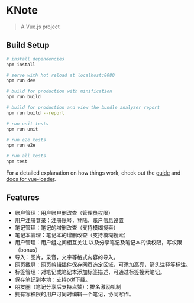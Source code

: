 # KNote

> A Vue.js project

## Build Setup

``` bash
# install dependencies
npm install

# serve with hot reload at localhost:8080
npm run dev

# build for production with minification
npm run build

# build for production and view the bundle analyzer report
npm run build --report

# run unit tests
npm run unit

# run e2e tests
npm run e2e

# run all tests
npm test
```

For a detailed explanation on how things work, check out the [guide](http://vuejs-templates.github.io/webpack/) and [docs for vue-loader](http://vuejs.github.io/vue-loader).

## Features

- 账户管理：用户账户删改查（管理员权限）
- 用户注册登录：注册账号，登陆，账户信息设置
- 笔记管理：笔记的增删改查（支持模糊搜索）
- 笔记本管理：笔记本的增删改查（支持模糊搜索）
- 用户管理：用户组之间相互关注 以及分享笔记及笔记本的读权限，写权限（bonus）
- 导入：图片，录音，文字等格式内容的导入。
- 网页截屏：网页剪辑插件保存网页选定区域，可添加高亮，箭头注释等标注。
- 标签管理：对笔记或笔记本添加标签描述，可通过标签搜索笔记。
- 保存笔记到本地：支持pdf下载。
- 朋友圈（笔记分享后支持点赞）：排名激励机制
- 拥有写权限的用户可同时编辑一个笔记，协同写作。
